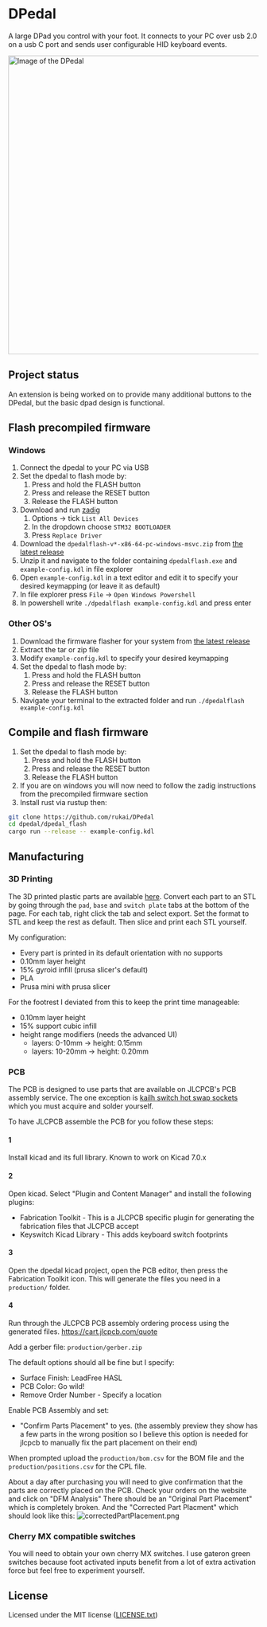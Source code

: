 # DPedal

A large DPad you control with your foot.
It connects to your PC over usb 2.0 on a usb C port and sends user configurable HID keyboard events.
<!--It can be extended with a large array of buttons for your other foot.
But it is only designed to supplement a keyboard and/or voice dictation, not to replace them.-->

<img width="600px" alt="Image of the DPedal" src="https://media.hachyderm.io/media_attachments/files/109/760/254/454/933/863/original/559a289ef2537da9.jpeg">

## Project status

An extension is being worked on to provide many additional buttons to the DPedal, but the basic dpad design is functional.

## Flash precompiled firmware

### Windows

1. Connect the dpedal to your PC via USB
2. Set the dpedal to flash mode by:
    1. Press and hold the FLASH button
    2. Press and release the RESET button
    3. Release the FLASH button
3. Download and run [zadig](https://zadig.akeo.ie)
    1. Options -> tick `List All Devices`
    2. In the dropdown choose `STM32 BOOTLOADER`
    3. Press `Replace Driver`
4. Download the `dpedalflash-v*-x86-64-pc-windows-msvc.zip` from [the latest release](https://github.com/rukai/DPedal/releases/latest)
5. Unzip it and navigate to the folder containing `dpedalflash.exe` and `example-config.kdl` in file explorer
6. Open `example-config.kdl` in a text editor and edit it to specify your desired keymapping (or leave it as default)
7. In file explorer press `File` -> `Open Windows Powershell`
8. In powershell write `./dpedalflash example-config.kdl` and press enter

### Other OS's

1. Download the firmware flasher for your system from [the latest release](https://github.com/rukai/DPedal/releases/latest)
2. Extract the tar or zip file
3. Modify `example-config.kdl` to specify your desired keymapping
4. Set the dpedal to flash mode by:
    1. Press and hold the FLASH button
    2. Press and release the RESET button
    3. Release the FLASH button
5. Navigate your terminal to the extracted folder and run `./dpedalflash example-config.kdl`

## Compile and flash firmware

1. Set the dpedal to flash mode by:
    1. Press and hold the FLASH button
    2. Press and release the RESET button
    3. Release the FLASH button
2. If you are on windows you will now need to follow the zadig instructions from the precompiled firmware section
3. Install rust via rustup then:

```bash
git clone https://github.com/rukai/DPedal
cd dpedal/dpedal_flash
cargo run --release -- example-config.kdl
```

## Manufacturing

### 3D Printing

The 3D printed plastic parts are available [here](https://cad.onshape.com/documents/b3650977a607511c32026f52/w/79027c5ddd8ad99ee7db1e2a/e/7192077cb58abe7f31bd20c3?renderMode=0&uiState=63ad8d5084623c01cce27891).
Convert each part to an STL by going through the `pad`, `base` and `switch plate` tabs at the bottom of the page.
For each tab, right click the tab and select export.
Set the format to STL and keep the rest as default.
Then slice and print each STL yourself.

My configuration:

* Every part is printed in its default orientation with no supports
* 0.10mm layer height
* 15% gyroid infill (prusa slicer's default)
* PLA
* Prusa mini with prusa slicer

For the footrest I deviated from this to keep the print time manageable:

* 0.10mm layer height
* 15% support cubic infill
* height range modifiers (needs the advanced UI)
  * layers: 0-10mm -> height: 0.15mm
  * layers: 10-20mm -> height: 0.20mm

### PCB

The PCB is designed to use parts that are available on JLCPCB's PCB assembly service.
The one exception is [kailh switch hot swap sockets](https://www.aliexpress.com/item/32959301642.html) which you must acquire and solder yourself.

To have JLCPCB assemble the PCB for you follow these steps:

#### 1

Install kicad and its full library.
Known to work on Kicad 7.0.x

#### 2

Open kicad.
Select "Plugin and Content Manager" and install the following plugins:

* Fabrication Toolkit - This is a JLCPCB specific plugin for generating the fabrication files that JLCPCB accept
* Keyswitch Kicad Library - This adds keyboard switch footprints

#### 3

Open the dpedal kicad project, open the PCB editor, then press the Fabrication Toolkit icon.
This will generate the files you need in a `production/` folder.

#### 4

Run through the JLCPCB PCB assembly ordering process using the generated files.
<https://cart.jlcpcb.com/quote>

Add a gerber file: `production/gerber.zip`

The default options should all be fine but I specify:

* Surface Finish: LeadFree HASL
* PCB Color: Go wild!
* Remove Order Number - Specify a location

Enable PCB Assembly and set:

* "Confirm Parts Placement" to yes. (the assembly preview they show has a few parts in the wrong position so I believe this option is needed for jlcpcb to manually fix the part placement on their end)

When prompted upload the `production/bom.csv` for the BOM file and the `production/positions.csv` for the CPL file.

About a day after purchasing you will need to give confirmation that the parts are correctly placed on the PCB.
Check your orders on the website and click on "DFM Analysis"
There should be an "Original Part Placement" which is completely broken.
And the "Corrected Part Placment" which should look like this:
![correctedPartPlacement.png]()

### Cherry MX compatible switches

You will need to obtain your own cherry MX switches.
I use gateron green switches because foot activated inputs benefit from a lot of extra activation force but feel free to experiment yourself.

## License

Licensed under the MIT license ([LICENSE.txt](license.txt))
